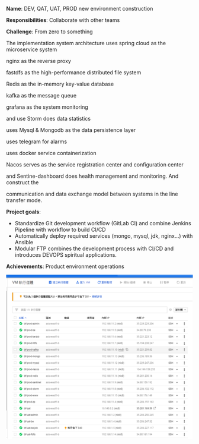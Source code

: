 **Name**: DEV, QAT, UAT, PROD new environment construction

**Responsibilities**: Collaborate with other teams

**Challenge**: From zero to something

The implementation system architecture uses spring cloud as the microservice system

nginx as the reverse proxy

fastdfs as the high-performance distributed file system

Redis as the in-memory key-value database

kafka as the message queue

grafana as the system monitoring

and use Storm does data statistics

uses Mysql & Mongodb as the data persistence layer

uses telegram for alarms

uses docker service containerization

Nacos serves as the service registration center and configuration center

and Sentine-dashboard does health management and monitoring. And construct the 

communication and data exchange model between systems in the line transfer mode.

**Project goals**:

- Standardize Git development workflow (GitLab CI) and combine Jenkins Pipeline with workflow to build CI/CD
- Automatically deploy required services (mongo, mysql, jdk, nginx...) with Ansible
- Modular FTP combines the development process with CI/CD and introduces DEVOPS spiritual applications.


**Achievements**: Product environment operations

![](https://github.com/Tech-Ares/Contribute/blob/main/sc/gcp/%E5%9C%96%E7%89%871.png)
